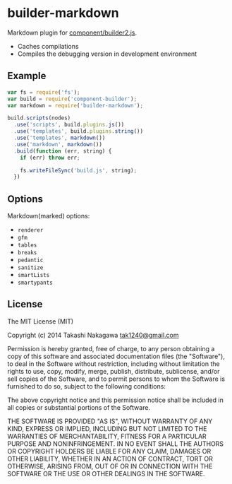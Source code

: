 # builder-markdown

Markdown plugin for [component/builder2.js](https://github.com/component/builder2.js).

- Caches compilations
- Compiles the debugging version in development environment

## Example

```js
var fs = require('fs');
var build = require('component-builder');
var markdown = require('builder-markdown');

build.scripts(nodes)
  .use('scripts', build.plugins.js())
  .use('templates', build.plugins.string())
  .use('templates', markdown())
  .use('markdown', markdown())
  .build(function (err, string) {
    if (err) throw err;

    fs.writeFileSync('build.js', string);
  })
```

## Options

Markdown(marked) options:

- `renderer`
- `gfm`
- `tables`
- `breaks`
- `pedantic`
- `sanitize`
- `smartLists`
- `smartypants`

## License

The MIT License (MIT)

Copyright (c) 2014 Takashi Nakagawa tak1240@gmail.com

Permission is hereby granted, free of charge, to any person obtaining a copy
of this software and associated documentation files (the "Software"), to deal
in the Software without restriction, including without limitation the rights
to use, copy, modify, merge, publish, distribute, sublicense, and/or sell
copies of the Software, and to permit persons to whom the Software is
furnished to do so, subject to the following conditions:

The above copyright notice and this permission notice shall be included in
all copies or substantial portions of the Software.

THE SOFTWARE IS PROVIDED "AS IS", WITHOUT WARRANTY OF ANY KIND, EXPRESS OR
IMPLIED, INCLUDING BUT NOT LIMITED TO THE WARRANTIES OF MERCHANTABILITY,
FITNESS FOR A PARTICULAR PURPOSE AND NONINFRINGEMENT. IN NO EVENT SHALL THE
AUTHORS OR COPYRIGHT HOLDERS BE LIABLE FOR ANY CLAIM, DAMAGES OR OTHER
LIABILITY, WHETHER IN AN ACTION OF CONTRACT, TORT OR OTHERWISE, ARISING FROM,
OUT OF OR IN CONNECTION WITH THE SOFTWARE OR THE USE OR OTHER DEALINGS IN
THE SOFTWARE.
